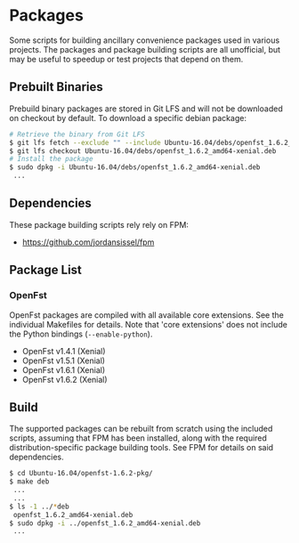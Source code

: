 # Packages
Some scripts for building ancillary convenience packages used in various projects.
The packages and package building scripts are all unofficial, but may be useful to
speedup or test projects that depend on them.

## Prebuilt Binaries
Prebuild binary packages are stored in Git LFS and will not be downloaded on checkout
by default. To download a specific debian package:
```bash
# Retrieve the binary from Git LFS
$ git lfs fetch --exclude "" --include Ubuntu-16.04/debs/openfst_1.6.2_amd64-xenial.deb
$ git lfs checkout Ubuntu-16.04/debs/openfst_1.6.2_amd64-xenial.deb
# Install the package
$ sudo dpkg -i Ubuntu-16.04/debs/openfst_1.6.2_amd64-xenial.deb
 ...
```

## Dependencies
These package building scripts rely rely on FPM:
  * https://github.com/jordansissel/fpm

## Package List
### OpenFst
OpenFst packages are compiled with all available core extensions.  See the individual Makefiles for details.
Note that 'core extensions' does not include the Python bindings (```--enable-python```).
  * OpenFst v1.4.1 (Xenial)
  * OpenFst v1.5.1 (Xenial)
  * OpenFst v1.6.1 (Xenial)
  * OpenFst v1.6.2 (Xenial)

## Build
The supported packages can be rebuilt from scratch using the included scripts,
assuming that FPM has been installed, along with the required distribution-specific
package building tools.  See FPM for details on said dependencies.

```bash
$ cd Ubuntu-16.04/openfst-1.6.2-pkg/
$ make deb
 ...
 ...
$ ls -1 ../*deb
 openfst_1.6.2_amd64-xenial.deb
$ sudo dpkg -i ../openfst_1.6.2_amd64-xenial.deb
 ...
```

